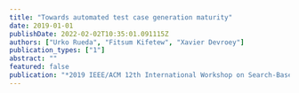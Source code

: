 ```yaml
---
title: "Towards automated test case generation maturity"
date: 2019-01-01
publishDate: 2022-02-02T10:35:01.091115Z
authors: ["Urko Rueda", "Fitsum Kifetew", "Xavier Devroey"]
publication_types: ["1"]
abstract: ""
featured: false
publication: "*2019 IEEE/ACM 12th International Workshop on Search-Based Software Testing (SBST)*"
---
```


